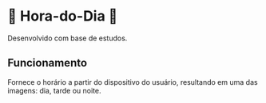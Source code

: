 #  🌇 Hora-do-Dia 🌆
 
Desenvolvido com base de estudos.

## Funcionamento

Fornece o horário a partir do dispositivo do usuário, resultando em uma das imagens:
dia, tarde ou noite.

